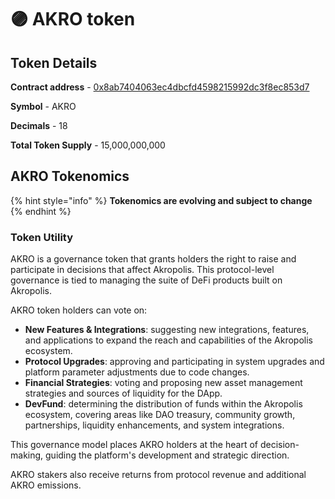 # 🟣 AKRO token

## Token Details

**Contract address** - [0x8ab7404063ec4dbcfd4598215992dc3f8ec853d7](https://etherscan.io/address/0x8ab7404063ec4dbcfd4598215992dc3f8ec853d7)

**Symbol** - AKRO

**Decimals** - 18

**Total Token Supply** - 15,000,000,000

## **AKRO Tokenomics** <a href="#akro-tokenomics" id="akro-tokenomics"></a>

{% hint style="info" %}
**Tokenomics are evolving and subject to change**
{% endhint %}

### Token Utility <a href="#token-utility" id="token-utility"></a>

AKRO is a governance token that grants holders the right to raise and participate in decisions that affect Akropolis. This protocol-level governance is tied to managing the suite of DeFi products built on Akropolis.

AKRO token holders can vote on:

* **New Features & Integrations**: suggesting new integrations, features, and applications to expand the reach and capabilities of the Akropolis ecosystem.
* **Protocol Upgrades**: approving and participating in system upgrades and platform parameter adjustments due to code changes.&#x20;
* **Financial Strategies**: voting and proposing new asset management strategies and sources of liquidity for the DApp.
* **DevFund**: determining the distribution of funds within the Akropolis ecosystem, covering areas like DAO treasury, community growth, partnerships, liquidity enhancements, and system integrations.

This governance model places AKRO holders at the heart of decision-making, guiding the platform's development and strategic direction.

AKRO stakers also receive returns from protocol revenue and additional AKRO emissions.



